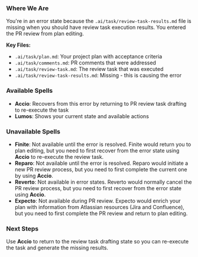 ### Where We Are

You're in an error state because the `.ai/task/review-task-results.md` file is missing when you should have review task execution results. You entered the PR review from plan editing.

**Key Files:**

- `.ai/task/plan.md`: Your project plan with acceptance criteria
- `.ai/task/comments.md`: PR comments that were addressed
- `.ai/task/review-task.md`: The review task that was executed
- `.ai/task/review-task-results.md`: Missing - this is causing the error

### Available Spells

- **Accio**: Recovers from this error by returning to PR review task drafting to re-execute the task
- **Lumos**: Shows your current state and available actions

### Unavailable Spells

- **Finite**: Not available until the error is resolved. Finite would return you to plan editing, but you need to first recover from the error state using **Accio** to re-execute the review task.
- **Reparo**: Not available until the error is resolved. Reparo would initiate a new PR review process, but you need to first complete the current one by using **Accio**.
- **Reverto**: Not available in error states. Reverto would normally cancel the PR review process, but you need to first recover from the error state using **Accio**.
- **Expecto**: Not available during PR review. Expecto would enrich your plan with information from Atlassian resources (Jira and Confluence), but you need to first complete the PR review and return to plan editing.

### Next Steps

Use **Accio** to return to the review task drafting state so you can re-execute the task and generate the missing results.
